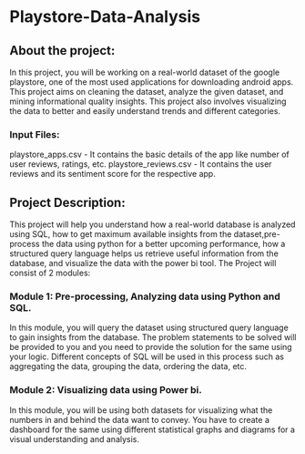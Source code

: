 # Playstore-Data-Analysis

## About the project:
In this project, you will be working on a real-world dataset of the google playstore, one of the most used applications for downloading android apps. This project aims on cleaning the dataset, analyze the given dataset, and mining informational quality insights. This project also involves visualizing the data to better and easily understand trends and different categories.


### Input Files:
playstore_apps.csv - It contains the basic details of the app like number of user reviews, ratings, etc.
playstore_reviews.csv - It contains the user reviews and its sentiment score for the respective app.


## Project Description:
This project will help you understand how a real-world database is analyzed using SQL, how to get maximum available insights from the dataset,pre-process the data using python for a better upcoming performance, how a structured query language helps us retrieve useful information from the database, and visualize the data with the power bi tool.
The Project will consist of 2 modules:


### Module 1: Pre-processing, Analyzing data using Python and SQL.
In this module, you will query the dataset using structured query language to gain insights from the database. The problem statements to be solved will be provided to you and you need to provide the solution for the same using your logic. Different concepts of SQL will be used in this process such as aggregating the data, grouping the data, ordering
the data, etc.


### Module 2: Visualizing data using Power bi.
In this module, you will be using both datasets for visualizing what the numbers in and behind the data want to convey. You have to create a dashboard for the same using different statistical graphs and diagrams for a visual understanding and analysis. 
